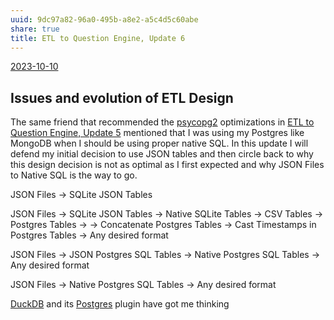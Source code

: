 ```yaml
---
uuid: 9dc97a82-96a0-495b-a8e2-a5c4d5c60abe
share: true
title: ETL to Question Engine, Update 6
---
```

[2023-10-10](/undefined)

## Issues and evolution of ETL Design

The same friend that recommended the [psycopg2](/undefined) optimizations in [ETL to Question Engine, Update 5](/88cd3a9e-9156-4482-aaa5-2bb8eeebca0d) mentioned that I was using my Postgres like MongoDB when I should be using proper native SQL. In this update I will defend my initial decision to use JSON tables and then circle back to why this design decision is not as optimal as I first expected and why JSON Files to Native SQL is the way to go.

JSON Files -> SQLite JSON Tables

JSON Files -> SQLite JSON Tables -> Native SQLite Tables -> CSV Tables -> Postgres Tables -> -> Concatenate Postgres Tables -> Cast Timestamps in Postgres Tables  -> Any desired format

JSON Files -> JSON Postgres SQL Tables -> Native Postgres SQL Tables -> Any desired format

JSON Files -> Native Postgres SQL Tables -> Any desired format

[DuckDB](/undefined) and its [Postgres](/5d70cd64-3134-4b62-8879-12f1f8bb4afe) plugin have got me thinking